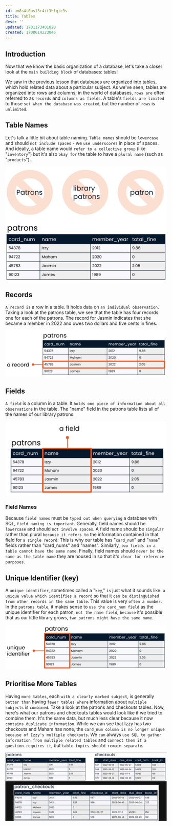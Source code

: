 ```yaml
---
id: um8s4t0as13r4it3htqic9s
title: Tables
desc: ''
updated: 1701173401020
created: 1700614223046
---
```


## Introduction

Now that we know the basic organization of a database, let's take a closer look at the `main building block` of databases: tables!

We saw in the previous lesson that databases are organized into tables, which hold related data about a particular subject. As we've seen, tables are organized into rows and columns; in the world of databases, `rows are` often referred to as `records` and `columns as fields`. A table's `fields are limited` to those `set when the database was created`, but the number of `rows` is `unlimited`.


## Table Names

Let's talk a little bit about table naming. `Table names` should be `lowercase` and should `not include spaces` - we `use underscores` in place of spaces. And ideally, a table name would `refer to a collective group` (like "`inventory`") but it's also `okay for` the table to have a `plural name` (such as "`products`").

![Alt text](image-6.png)


## Records

`A record is` a row in a table. It holds data on `an individual observation`. Taking a look at the patrons table, we see that the table has four records: one for each of the patrons. The record for Jasmin indicates that she became a member in 2022 and owes two dollars and five cents in fines.

![Alt text](image-7.png)


## Fields

`A field` is a column in a table. It `holds one piece of information about all observations` in the table. The "name" field in the patrons table lists all of the names of our library patrons.

![Alt text](image-8.png)

### Field Names

Because `field names` must be `typed out when querying` a database with SQL, `field naming is important`. Generally, field names should be `lowercase` and should `not involve spaces`. A field name should be `singular` rather than plural `because it refers to` the information contained in that field for `a single record`. This is why our table has "`card_num`" and "`name`" fields rather than "card_nums" and "names". Similarly, `two fields in a table cannot have the same name`. Finally, field names should `never be the same as the table name` they are housed in so that it's `clear for reference purposes`.


## Unique Identifier (key)

A `unique identifier`, sometimes called a "`key`," `is` just what it sounds like: `a unique value which identifies a record` so that it `can be distinguished from other records in the same table`. This value is very `often a number`. In the `patrons table`, it makes sense to `use the card_num field` as the unique identifier for each patron, `not the name field`, `because` it's possible that as our little library grows, `two patrons might have the same name`.

![Alt text](image-9.png)


## Prioritise More Tables

Having `more tables`, each `with a clearly marked subject`, is generally `better than` having `fewer tables where` information about `multiple subjects` is `combined`. Take a look at the patrons and checkouts tables. Now, here's what our patrons and checkouts tables would look like if we tried to combine them. It's the same data, but much less clear because it now `contains duplicate information`. While we can see that Izzy has two checkouts and Maham has none, the `card_num column is no longer unique because of Izzy's multiple checkouts`. We `can` always `use SQL to gather information from multiple related tables` and `connect them if a question requires it`, but `table topics should remain separate`.

![Alt text](image-10.png)